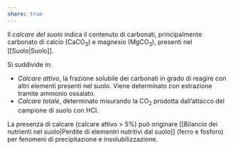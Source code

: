 ```yaml
---
share: true
---
```

Il *calcare del suolo* indica il contenuto di carbonati, principalmente carbonato di calcio (CaCO<sub>3</sub>) e magnesio (MgCO<sub>3</sub>), presenti nel [[Suolo|Suolo]].

Si suddivide in:
- *Calcare attivo*, la frazione solubile dei carbonati in grado di reagire con altri elementi presenti nel suolo. Viene determinato con estrazione tramite ammonio ossalato.
- *Calcare totale*, determinato misurando la CO<sub>2</sub> prodotta dall’attacco del campione di suolo con HCl.

La presenza di calcare (calcare attivo > 5%) può originare [[Bilancio dei nutrienti nel suolo|Perdite di elementri nutritivi dal suolo]] (ferro e fosforo) per fenomeni di precipitazione e insolubilizzazione.
